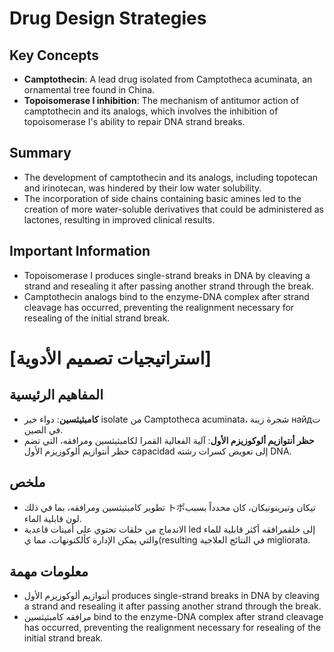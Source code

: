 # Drug Design Strategies

## Key Concepts

* **Camptothecin**: A lead drug isolated from Camptotheca acuminata, an ornamental tree found in China.
* **Topoisomerase I inhibition**: The mechanism of antitumor action of camptothecin and its analogs, which involves the inhibition of topoisomerase I's ability to repair DNA strand breaks.

## Summary

* The development of camptothecin and its analogs, including topotecan and irinotecan, was hindered by their low water solubility.
* The incorporation of side chains containing basic amines led to the creation of more water-soluble derivatives that could be administered as lactones, resulting in improved clinical results.

## Important Information

* Topoisomerase I produces single-strand breaks in DNA by cleaving a strand and resealing it after passing another strand through the break.
* Camptothecin analogs bind to the enzyme-DNA complex after strand cleavage has occurred, preventing the realignment necessary for resealing of the initial strand break.

# [استراتيجيات تصميم الأدوية]

## المفاهيم الرئيسية

* **كامبثيثسين**: دواء خير isolate من Camptotheca acuminata، شجرة زينة найдت في الصين.
* **حظر أنتوازيم ألوكوزيزم الأول**: آلية الفعالية القمرا لكامبثيثسين ومرافقه، التي تضم حظر أنتوازيم ألوكوزيزم الأول capacidad إلى تعويض كسرات رشته DNA.

## ملخص

* تطوير كامبثيثسين ومرافقه، بما في ذلك トポتيكان وتيرينوتيكان، كان محدداً بسبب لون قابلية الماء.
* الاندماج من حلقات تحتوي على أمينات قاعدية led إلى خلقمرافقه أكثر قابلية للماء والتي يمكن الإدارة كألكتونهات، مما ي(resulting في النتائج العلاجية migliorata.

## معلومات مهمة

* أنتوازيم ألوكوزيزم الأول produces single-strand breaks in DNA by cleaving a strand and resealing it after passing another strand through the break.
* مرافقه كامبثيثسين bind to the enzyme-DNA complex after strand cleavage has occurred, preventing the realignment necessary for resealing of the initial strand break.
